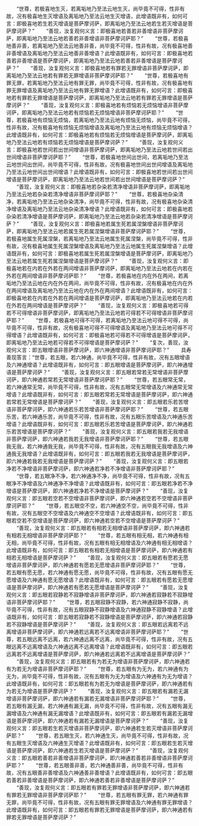 <!-- { "loadSidebar": true } -->
　　“世尊，若极喜地生灭，若离垢地乃至法云地生灭，尚毕竟不可得，性非有故，况有极喜地生灭增语及离垢地乃至法云地生灭增语，此增语既非有，如何可言：即极喜地若生若灭增语是菩萨摩诃萨，即离垢地乃至法云地若生若灭增语是菩萨摩诃萨？”
　　“善现，汝复观何义言：即极喜地若善若非善增语非菩萨摩诃萨，即离垢地乃至法云地若善若非善增语非菩萨摩诃萨耶？”
　　“世尊，若极喜地善非善，若离垢地乃至法云地善非善，尚毕竟不可得，性非有故，况有极喜地善非善增语及离垢地乃至法云地善非善增语？此增语既非有，如何可言：即极喜地若善若非善增语是菩萨摩诃萨，即离垢地乃至法云地若善若非善增语是菩萨摩诃萨？”
　　“善现，汝复观何义言：即极喜地若有罪若无罪增语非菩萨摩诃萨，即离垢地乃至法云地若有罪若无罪增语非菩萨摩诃萨耶？”
　　“世尊，若极喜地有罪无罪，若离垢地乃至法云地有罪无罪，尚毕竟不可得，性非有故，况有极喜地有罪无罪增语及离垢地乃至法云地有罪无罪增语？此增语既非有，如何可言：即极喜地若有罪若无罪增语是菩萨摩诃萨，即离垢地乃至法云地若有罪若无罪增语是菩萨摩诃萨？”
　　“善现，汝复观何义言：即极喜地若有烦恼若无烦恼增语非菩萨摩诃萨，即离垢地乃至法云地若有烦恼若无烦恼增语非菩萨摩诃萨耶？”
　　“世尊，若极喜地有烦恼无烦恼，若离垢地乃至法云地有烦恼无烦恼，尚毕竟不可得，性非有故，况有极喜地有烦恼无烦恼增语及离垢地乃至法云地有烦恼无烦恼增语？此增语既非有，如何可言：即极喜地若有烦恼若无烦恼增语是菩萨摩诃萨，即离垢地乃至法云地若有烦恼若无烦恼增语是菩萨摩诃萨？”
　　“善现，汝复观何义言：即极喜地若世间若出世间增语非菩萨摩诃萨，即离垢地乃至法云地若世间若出世间增语非菩萨摩诃萨耶？”
　　“世尊，若极喜地世间出世间，若离垢地乃至法云地世间出世间，尚毕竟不可得，性非有故，况有极喜地世间出世间增语及离垢地乃至法云地世间出世间增语？此增语既非有，如何可言：即极喜地若世间若出世间增语是菩萨摩诃萨，即离垢地乃至法云地若世间若出世间增语是菩萨摩诃萨？”
　　“善现，汝复观何义言：即极喜地若杂染若清净增语非菩萨摩诃萨，即离垢地乃至法云地若杂染若清净增语非菩萨摩诃萨耶？”
　　“世尊，若极喜地杂染清净，若离垢地乃至法云地杂染清净，尚毕竟不可得，性非有故，况有极喜地杂染清净增语及离垢地乃至法云地杂染清净增语？此增语既非有，如何可言：即极喜地若杂染若清净增语是菩萨摩诃萨，即离垢地乃至法云地若杂染若清净增语是菩萨摩诃萨？”
　　“善现，汝复观何义言：即极喜地若属生死若属涅槃增语非菩萨摩诃萨，即离垢地乃至法云地若属生死若属涅槃增语非菩萨摩诃萨耶？”
　　“世尊，若极喜地属生死属涅槃，若离垢地乃至法云地属生死属涅槃，尚毕竟不可得，性非有故，况有极喜地属生死属涅槃增语及离垢地乃至法云地属生死属涅槃增语？此增语既非有，如何可言：即极喜地若属生死若属涅槃增语是菩萨摩诃萨，即离垢地乃至法云地若属生死若属涅槃增语是菩萨摩诃萨？”
　　“善现，汝复观何义言：即极喜地若在内若在外若在两间增语非菩萨摩诃萨，即离垢地乃至法云地若在内若在外若在两间增语非菩萨摩诃萨耶？”
　　“世尊，若极喜地在内在外在两间，若离垢地乃至法云地在内在外在两间，尚毕竟不可得，性非有故，况有极喜地在内在外在两间增语及离垢地乃至法云地在内在外在两间增语？此增语既非有，如何可言：即极喜地若在内若在外若在两间增语是菩萨摩诃萨，即离垢地乃至法云地若在内若在外若在两间增语是菩萨摩诃萨？”
　　“善现，汝复观何义言：即极喜地若可得若不可得增语非菩萨摩诃萨，即离垢地乃至法云地若可得若不可得增语非菩萨摩诃萨耶？”
　　“世尊，若极喜地可得不可得，若离垢地乃至法云地可得不可得，尚毕竟不可得，性非有故，况有极喜地可得不可得增语及离垢地乃至法云地可得不可得增语？此增语既非有，如何可言：即极喜地若可得若不可得增语是菩萨摩诃萨，即离垢地乃至法云地若可得若不可得增语是菩萨摩诃萨？”
　　“复次，善现，汝观何义言：即五眼增语非菩萨摩诃萨，即六神通增语非菩萨摩诃萨耶？”
　　具寿善现答言：“世尊，若五眼，若六神通，尚毕竟不可得，性非有故，况有五眼增语及六神通增语？此增语既非有，如何可言：即五眼增语是菩萨摩诃萨，即六神通增语是菩萨摩诃萨？”
　　“善现，汝复观何义言：即五眼若常若无常增语非菩萨摩诃萨，即六神通若常若无常增语非菩萨摩诃萨耶？”
　　“世尊，若五眼常无常，若六神通常无常，尚毕竟不可得，性非有故，况有五眼常无常增语及六神通常无常增语？此增语既非有，如何可言：即五眼若常若无常增语是菩萨摩诃萨，即六神通若常若无常增语是菩萨摩诃萨？”
　　“善现，汝复观何义言：即五眼若乐若苦增语非菩萨摩诃萨，即六神通若乐若苦增语非菩萨摩诃萨耶？”
　　“世尊，若五眼乐苦，若六神通乐苦，尚毕竟不可得，性非有故，况有五眼乐苦增语及六神通乐苦增语？此增语既非有，如何可言：即五眼若乐若苦增语是菩萨摩诃萨，即六神通若乐若苦增语是菩萨摩诃萨？”
　　“善现，汝复观何义言：即五眼若我若无我增语非菩萨摩诃萨，即六神通若我若无我增语非菩萨摩诃萨耶？”
　　“世尊，若五眼我无我，若六神通我无我，尚毕竟不可得，性非有故，况有五眼我无我增语及六神通我无我增语？此增语既非有，如何可言：即五眼若我若无我增语是菩萨摩诃萨，即六神通若我若无我增语是菩萨摩诃萨？”
　　“善现，汝复观何义言：即五眼若净若不净增语非菩萨摩诃萨，即六神通若净若不净增语非菩萨摩诃萨耶？”
　　“世尊，若五眼净不净，若六神通净不净，尚毕竟不可得，性非有故，况有五眼净不净增语及六神通净不净增语？此增语既非有，如何可言：即五眼若净若不净增语是菩萨摩诃萨，即六神通若净若不净增语是菩萨摩诃萨？”
　　“善现，汝复观何义言：即五眼若空若不空增语非菩萨摩诃萨，即六神通若空若不空增语非菩萨摩诃萨耶？”
　　“世尊，若五眼空不空，若六神通空不空，尚毕竟不可得，性非有故，况有五眼空不空增语及六神通空不空增语？此增语既非有，如何可言：即五眼若空若不空增语是菩萨摩诃萨，即六神通若空若不空增语是菩萨摩诃萨？”
　　“善现，汝复观何义言：即五眼若有相若无相增语非菩萨摩诃萨，即六神通若有相若无相增语非菩萨摩诃萨耶？”
　　“世尊，若五眼有相无相，若六神通有相无相，尚毕竟不可得，性非有故，况有五眼有相无相增语及六神通有相无相增语？此增语既非有，如何可言：即五眼若有相若无相增语是菩萨摩诃萨，即六神通若有相若无相增语是菩萨摩诃萨？”
　　“善现，汝复观何义言：即五眼若有愿若无愿增语非菩萨摩诃萨，即六神通若有愿若无愿增语非菩萨摩诃萨耶？”
　　“世尊，若五眼有愿无愿，若六神通有愿无愿，尚毕竟不可得，性非有故，况有五眼有愿无愿增语及六神通有愿无愿增语？此增语既非有，如何可言：即五眼若有愿若无愿增语是菩萨摩诃萨，即六神通若有愿若无愿增语是菩萨摩诃萨？”
　　“善现，汝复观何义言：即五眼若寂静若不寂静增语非菩萨摩诃萨，即六神通若寂静若不寂静增语非菩萨摩诃萨耶？”
　　“世尊，若五眼寂静不寂静，若六神通寂静不寂静，尚毕竟不可得，性非有故，况有五眼寂静不寂静增语及六神通寂静不寂静增语？此增语既非有，如何可言：即五眼若寂静若不寂静增语是菩萨摩诃萨，即六神通若寂静若不寂静增语是菩萨摩诃萨？”
　　“善现，汝复观何义言：即五眼若远离若不远离增语非菩萨摩诃萨，即六神通若远离若不远离增语非菩萨摩诃萨耶？”
　　“世尊，若五眼远离不远离，若六神通远离不远离，尚毕竟不可得，性非有故，况有五眼远离不远离增语及六神通远离不远离增语？此增语既非有，如何可言：即五眼若远离若不远离增语是菩萨摩诃萨，即六神通若远离若不远离增语是菩萨摩诃萨？”
　　“善现，汝复观何义言：即五眼若有为若无为增语非菩萨摩诃萨，即六神通若有为若无为增语非菩萨摩诃萨耶？”
　　“世尊，若五眼有为无为，若六神通有为无为，尚毕竟不可得，性非有故，况有五眼有为无为增语及六神通有为无为增语？此增语既非有，如何可言：即五眼若有为若无为增语是菩萨摩诃萨，即六神通若有为若无为增语是菩萨摩诃萨？”
　　“善现，汝复观何义言：即五眼若有漏若无漏增语非菩萨摩诃萨，即六神通若有漏若无漏增语非菩萨摩诃萨耶？”
　　“世尊，若五眼有漏无漏，若六神通有漏无漏，尚毕竟不可得，性非有故，况有五眼有漏无漏增语及六神通有漏无漏增语？此增语既非有，如何可言：即五眼若有漏若无漏增语是菩萨摩诃萨，即六神通若有漏若无漏增语是菩萨摩诃萨？”
　　“善现，汝复观何义言：即五眼若生若灭增语非菩萨摩诃萨，即六神通若生若灭增语非菩萨摩诃萨耶？”
　　“世尊，若五眼生灭，若六神通生灭，尚毕竟不可得，性非有故，况有五眼生灭增语及六神通生灭增语？此增语既非有，如何可言：即五眼若生若灭增语是菩萨摩诃萨，即六神通若生若灭增语是菩萨摩诃萨？”
　　“善现，汝复观何义言：即五眼若善若非善增语非菩萨摩诃萨，即六神通若善若非善增语非菩萨摩诃萨耶？”
　　“世尊，若五眼善非善，若六神通善非善，尚毕竟不可得，性非有故，况有五眼善非善增语及六神通善非善增语？此增语既非有，如何可言：即五眼若善若非善增语是菩萨摩诃萨，即六神通若善若非善增语是菩萨摩诃萨？”
　　“善现，汝复观何义言：即五眼若有罪若无罪增语非菩萨摩诃萨，即六神通若有罪若无罪增语非菩萨摩诃萨耶？”
　　“世尊，若五眼有罪无罪，若六神通有罪无罪，尚毕竟不可得，性非有故，况有五眼有罪无罪增语及六神通有罪无罪增语？此增语既非有，如何可言：即五眼若有罪若无罪增语是菩萨摩诃萨，即六神通若有罪若无罪增语是菩萨摩诃萨？”
